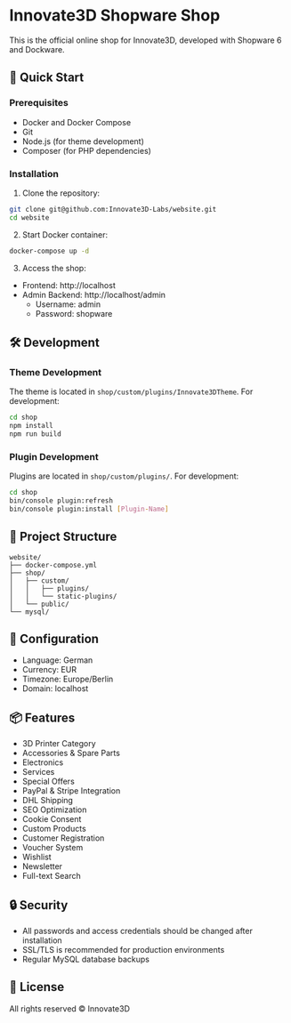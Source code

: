 # Innovate3D Shopware Shop

This is the official online shop for Innovate3D, developed with Shopware 6 and Dockware.

## 🚀 Quick Start

### Prerequisites
- Docker and Docker Compose
- Git
- Node.js (for theme development)
- Composer (for PHP dependencies)

### Installation

1. Clone the repository:
```bash
git clone git@github.com:Innovate3D-Labs/website.git
cd website
```

2. Start Docker container:
```bash
docker-compose up -d
```

3. Access the shop:
- Frontend: http://localhost
- Admin Backend: http://localhost/admin
  - Username: admin
  - Password: shopware

## 🛠️ Development

### Theme Development
The theme is located in `shop/custom/plugins/Innovate3DTheme`. For development:

```bash
cd shop
npm install
npm run build
```

### Plugin Development
Plugins are located in `shop/custom/plugins/`. For development:

```bash
cd shop
bin/console plugin:refresh
bin/console plugin:install [Plugin-Name]
```

## 📁 Project Structure

```
website/
├── docker-compose.yml
├── shop/
│   ├── custom/
│   │   ├── plugins/
│   │   └── static-plugins/
│   └── public/
└── mysql/
```

## 🔧 Configuration

- Language: German
- Currency: EUR
- Timezone: Europe/Berlin
- Domain: localhost

## 📦 Features

- 3D Printer Category
- Accessories & Spare Parts
- Electronics
- Services
- Special Offers
- PayPal & Stripe Integration
- DHL Shipping
- SEO Optimization
- Cookie Consent
- Custom Products
- Customer Registration
- Voucher System
- Wishlist
- Newsletter
- Full-text Search

## 🔒 Security

- All passwords and access credentials should be changed after installation
- SSL/TLS is recommended for production environments
- Regular MySQL database backups

## 📝 License

All rights reserved © Innovate3D 